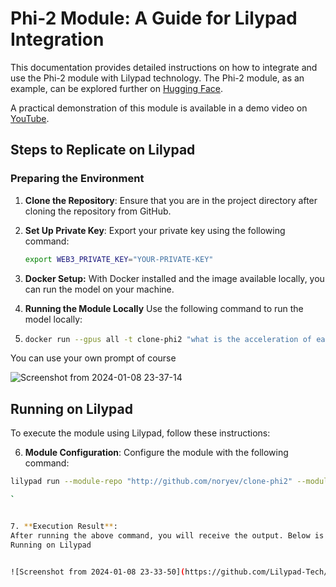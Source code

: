 # Phi-2 Module: A Guide for Lilypad Integration

This documentation provides detailed instructions on how to integrate and use the Phi-2 module with Lilypad technology. The Phi-2 module, as an example, can be explored further on [Hugging Face](https://huggingface/amgadhasan/phi-2).

A practical demonstration of this module is available in a demo video on [YouTube](https://x.com/Lilypad_Tech/status/1737685808860274820?s=20).

## Steps to Replicate on Lilypad

### Preparing the Environment
1. **Clone the Repository**: Ensure that you are in the project directory after cloning the repository from GitHub.
2. **Set Up Private Key**: Export your private key using the following command: 
   ```bash
   export WEB3_PRIVATE_KEY="YOUR-PRIVATE-KEY"
3. **Docker Setup:** With Docker installed and the image available locally, you can run the model on your machine.
4. **Running the Module Locally** Use the following command to run the model locally:

5. ```bash
   docker run --gpus all -t clone-phi2 "what is the acceleration of earth's gravity?"
You can use your own prompt of course

   ![Screenshot from 2024-01-08 23-37-14](https://github.com/Lilypad-Tech/module-phi2/assets/30084404/929da04b-549a-49d1-ae50-59b126c4906f)

## Running on Lilypad

To execute the module using Lilypad, follow these instructions:

6. **Module Configuration**: Configure the module with the following command:

```bash
lilypad run --module-repo "http://github.com/noryev/clone-phi2" --module-hash ae7b9f267287045cb81b59bae767cfb92e43c7d7 --module-path ./lilypad_module.json.tmpl -i Prompt="what is the acceleration of gravity on earth?"

`


7. **Execution Result**:
After running the above command, you will receive the output. Below is a screenshot demonstrating this step:
Running on Lilypad


![Screenshot from 2024-01-08 23-33-50](https://github.com/Lilypad-Tech/module-phi2/assets/30084404/969194ce-0680-4b7d-a8cb-7f71b7954c00)
